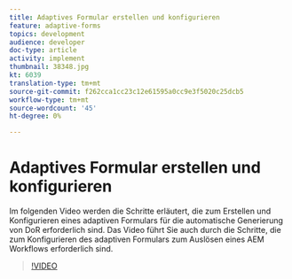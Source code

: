 ```yaml
---
title: Adaptives Formular erstellen und konfigurieren
feature: adaptive-forms
topics: development
audience: developer
doc-type: article
activity: implement
thumbnail: 38348.jpg
kt: 6039
translation-type: tm+mt
source-git-commit: f262cca1cc23c12e61595a0cc9e3f5020c25dcb5
workflow-type: tm+mt
source-wordcount: '45'
ht-degree: 0%

---
```


# Adaptives Formular erstellen und konfigurieren

Im folgenden Video werden die Schritte erläutert, die zum Erstellen und Konfigurieren eines adaptiven Formulars für die automatische Generierung von DoR erforderlich sind. Das Video führt Sie auch durch die Schritte, die zum Konfigurieren des adaptiven Formulars zum Auslösen eines AEM Workflows erforderlich sind.

>[!VIDEO](https://video.tv.adobe.com/v/38348/?quality=9&learn=on)

